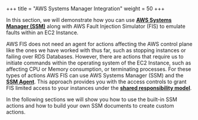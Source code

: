 +++
title = "AWS Systems Manager Integration"
weight = 50
+++

In this section, we will demonstrate how you can use [**AWS Systems Manager (SSM)**](https://docs.aws.amazon.com/systems-manager/latest/userguide/what-is-systems-manager.html) along with AWS Fault Injection Simulator (FIS) to emulate faults within an EC2 Instance.

AWS FIS does not need an agent for actions affecting the AWS control plane like the ones we have worked with thus far, such as stopping instances or failing over RDS Databases. However, there are actions that require us to initiate commands within the operating system of the EC2 Instance, such as affecting CPU or Memory consumption, or terminating processes. For these types of actions AWS FIS can use AWS Systems Manager (SSM) and the [**SSM Agent**](https://docs.aws.amazon.com/systems-manager/latest/userguide/ssm-agent.html). This approach provides you with the access controls to grant FIS limited access to your instances under the [**shared responsibility model**](https://aws.amazon.com/compliance/shared-responsibility-model/).

In the following sections we will show you how to use the built-in SSM actions and how to build your own SSM documents to create custom actions.
